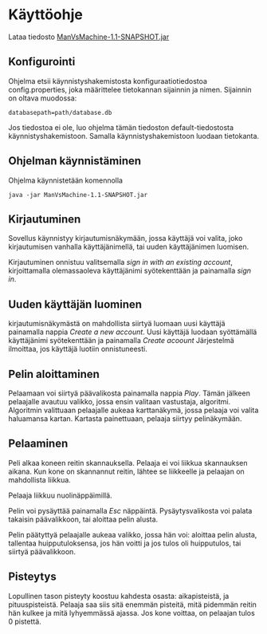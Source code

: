 # Käyttöohje
Lataa tiedosto [ManVsMachine-1.1-SNAPSHOT.jar](https://github.com/LauriTahvanainen/ot-harjoitustyo/releases/tag/viikko6)

## Konfigurointi
Ohjelma etsii käynnistyshakemistosta konfiguraatiotiedostoa config.properties, joka määrittelee tietokannan sijainnin ja nimen. Sijainnin on oltava muodossa:

```
databasepath=path/database.db
```

Jos tiedostoa ei ole, luo ohjelma tämän tiedoston default-tiedostosta käynnistyshakemistoon. Samalla käynnistyshakemistoon luodaan tietokanta.

## Ohjelman käynnistäminen
Ohjelma käynnistetään komennolla
```
java -jar ManVsMachine-1.1-SNAPSHOT.jar
```

## Kirjautuminen
Sovellus käynnistyy kirjautumisnäkymään, jossa käyttäjä voi valita, joko kirjautumisen vanhalla käyttäjänimellä, tai uuden käyttäjänimen luomisen.


Kirjautuminen onnistuu valitsemalla _sign in with an existing account_, kirjoittamalla olemassaoleva käyttäjänimi syötekenttään ja painamalla _sign in_.

## Uuden käyttäjän luominen
kirjautumisnäkymästä on mahdollista siirtyä luomaan uusi käyttäjä painamalla nappia _Create a new account_.
Uusi käyttäjä luodaan syöttämällä käyttäjänimi syötekenttään ja painamalla _Create acoount_
Järjestelmä ilmoittaa, jos käyttäjä luotiin onnistuneesti.

## Pelin aloittaminen
Pelaamaan voi siirtyä päävalikosta painamalla nappia _Play_.
Tämän jälkeen pelaajalle avautuu valikko, jossa ensin valitaan vastustaja, algoritmi. Algoritmin valittuaan pelaajalle aukeaa karttanäkymä, jossa pelaaja voi valita haluamansa kartan. Kartasta painettuaan, pelaaja siirtyy pelinäkymään.

## Pelaaminen
Peli alkaa koneen reitin skannauksella. Pelaaja ei voi liikkua skannauksen aikana. Kun kone on skannannut reitin, lähtee se liikkeelle ja pelaajan on mahdollista liikkua.

Pelaaja liikkuu nuolinäppäimillä.

Pelin voi pysäyttää painamalla _Esc_ näppäintä. Pysäytysvalikosta voi palata takaisin päävalikkoon, tai aloittaa pelin alusta.

Pelin päätyttyä pelaajalle aukeaa valikko, jossa hän voi: aloittaa pelin alusta, tallentaa huipputuloksensa, jos hän voitti ja jos tulos oli huipputulos, tai siirtyä päävalikkoon.

## Pisteytys
Lopullinen tason pisteyty koostuu kahdesta osasta: aikapisteistä, ja pituuspisteistä. Pelaaja saa siis sitä enemmän pisteitä, mitä pidemmän reitin hän kulkee ja mitä lyhyemmässä ajassa. Jos kone voittaa, on pelaajan tulos 0 pistettä.
